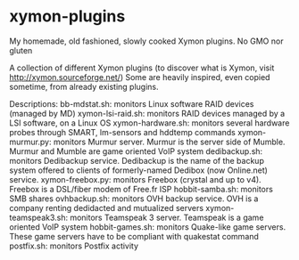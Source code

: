 # xymon-plugins
My homemade, old fashioned, slowly cooked Xymon plugins. No GMO nor gluten

A collection of different Xymon plugins (to discover what is Xymon, visit http://xymon.sourceforge.net/)
Some are heavily inspired, even copied sometime, from already existing plugins.

Descriptions:
bb-mdstat.sh: monitors Linux software RAID devices (managed by MD)
xymon-lsi-raid.sh:  monitors RAID devices managed by a LSI software, on a Linux OS
xymon-hardware.sh: monitors several hardware probes through SMART, lm-sensors and hddtemp commands
xymon-murmur.py: monitors Murmur server. Murmur is the server side of Mumble. Murmur and Mumble are game oriented VoIP system
dedibackup.sh: monitors Dedibackup service. Dedibackup is the name of the backup system offered to clients of formerly-named Dedibox (now Online.net) service.
xymon-freebox.py: monitors Freebox (crystal and up to v4). Freebox is a DSL/fiber modem of Free.fr ISP
hobbit-samba.sh: monitors SMB shares
ovhbackup.sh: monitors OVH backup service. OVH is a company renting dedidacted and mutualized servers
xymon-teamspeak3.sh: monitors Teamspeak 3 server. Teamspeak is a game oriented VoIP system
hobbit-games.sh: monitors Quake-like game servers. These game servers have to be compliant with quakestat command
postfix.sh: monitors Postfix activity
